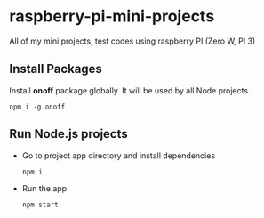 # raspberry-pi-mini-projects
All of my mini projects, test codes using raspberry PI (Zero W, PI 3)

## Install Packages
Install **onoff** package globally. It will be used by all Node projects.
```
npm i -g onoff
```

## Run Node.js projects

* Go to project app directory and install dependencies
   ```
   npm i
   ```

* Run the app
   ```
   npm start
   ```
